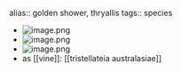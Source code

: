 alias:: golden shower, thryallis
tags:: species

- ![image.png](https://peach-geographical-bat-397.mypinata.cloud/ipfs/QmYGtoW58Lp2JH4uftxEeRZfjaGeohzhwWzsjxzNr9ZHLk)
- ![image.png](https://peach-geographical-bat-397.mypinata.cloud/ipfs/QmaDRssBUNmoVSaWTQBUjKSK5pS6BSeY8CvwDmRJC2zpTe)
- ![image.png](https://peach-geographical-bat-397.mypinata.cloud/ipfs/Qmdp9GVCQmtbPJkoj6zLqXNtvbSY2vUWEaFyo7iuS6N4os)
- as [[vine]]: [[tristellateia australasiae]]